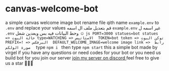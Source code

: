 # canvas-welcome-bot
 a simple canvas welcome image bot      rename file qith name `example.env` to `.env`  and replace your values     قم بتعديل ملف ال اسمه `example.env`   غير اسمه ل `.env`   وحط البيانات فيه   بس وبعدين شغل ☺️        ```js PORT=3000 statues=bot statues => حالة البوت type=WATCHING => الاستاتيس  TOKEN=bot token => توكن البوت  PREFIX=! => البرفكس  DEFAULT_WELCOME_IMAGE=welcome image link =>  رابط صورة الولكم  ```  type `npm i ` then type `npm start`    this a simple bot made by virgel  if you have any questions or need codes for your bot or you need us build bot for you join our server  <a href="https://discord.gg/GfEebvjurU"> join my server on discord </a>    feel free to give us a star 🌠🌠🌠
